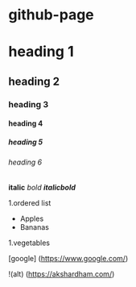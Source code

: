 # github-page
# heading 1

## heading 2

### heading 3

#### heading 4
##### heading 5
###### heading 6

**italic**
*bold*
***italicbold***

1.ordered list

 - Apples
 - Bananas
 
 1.vegetables
 
[google] (https://www.google.com/)

!(alt) (https://akshardham.com/)
